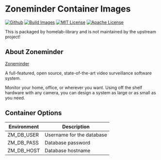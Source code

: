 # Zoneminder Container Images

[![Github](https://img.shields.io/badge/repo-github-brightgreen)](https://github.com/homelab-library/zoneminder/)
[![Build Images](https://github.com/homelab-library/zoneminder/actions/workflows/image.yml/badge.svg)](https://github.com/homelab-library/zoneminder/actions/workflows/image.yml)
[![MIT License](https://img.shields.io/badge/license-MIT-blue)](https://raw.githubusercontent.com/homelab-library/zoneminder/master/LICENSE-MIT)
[![Apache License](https://img.shields.io/badge/license-Apache-blue)](https://raw.githubusercontent.com/homelab-library/zoneminder/master/LICENSE-APACHE)

This is packaged by homelab-library and is not maintained by the upstream project!

## About Zoneminder

[Zoneminder](https://www.keycloak.org/)

A full-featured, open source, state-of-the-art video surveillance software system.

Monitor your home, office, or wherever you want. Using off the shelf hardware with
any camera, you can design a system as large or as small as you need.


## Container Options

| Environment | Description |
| ----------- | ----------- |
| ZM_DB_USER | Username for the database |
| ZM_DB_PASS | Database password |
| ZM_DB_HOST | Database hostname |

